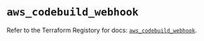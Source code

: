 # `aws_codebuild_webhook`

Refer to the Terraform Registory for docs: [`aws_codebuild_webhook`](https://registry.terraform.io/providers/hashicorp/aws/3.76.1/docs/resources/codebuild_webhook).
